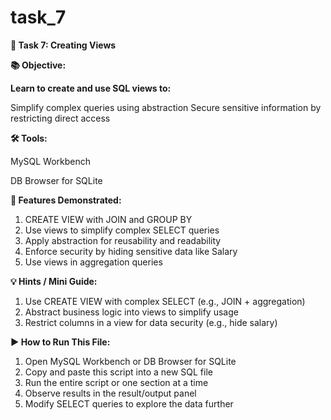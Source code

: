 # task_7
**🎯 Task 7: Creating Views**

**📚 Objective:**

**Learn to create and use SQL views to:**

Simplify complex queries using abstraction
Secure sensitive information by restricting direct access

**🛠️ Tools:**

MySQL Workbench

DB Browser for SQLite

**🚀 Features Demonstrated:**

1. CREATE VIEW with JOIN and GROUP BY
2. Use views to simplify complex SELECT queries
3. Apply abstraction for reusability and readability
4. Enforce security by hiding sensitive data like Salary
5. Use views in aggregation queries

**💡 Hints / Mini Guide:**

1. Use CREATE VIEW with complex SELECT (e.g., JOIN + aggregation)
2. Abstract business logic into views to simplify usage
3. Restrict columns in a view for data security (e.g., hide salary)

**▶️ How to Run This File:**

1. Open MySQL Workbench or DB Browser for SQLite
2. Copy and paste this script into a new SQL file
3. Run the entire script or one section at a time
4. Observe results in the result/output panel
5. Modify SELECT queries to explore the data further
